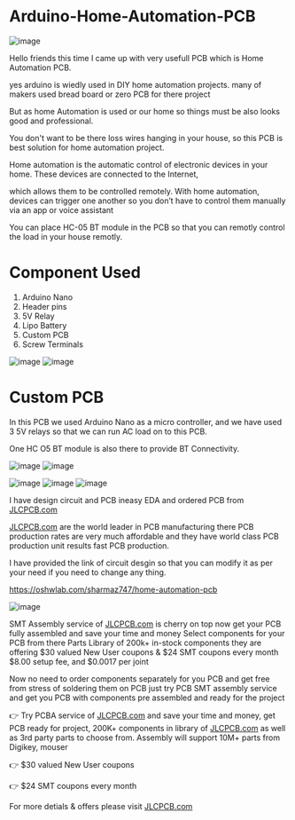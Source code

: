 # Arduino-Home-Automation-PCB

![image](https://user-images.githubusercontent.com/19898602/167250820-eca71984-8cb2-4e66-a5ed-30f343c9aa0b.png)


Hello friends this time I came up with very usefull PCB which is Home Automation PCB.

yes arduino is wiedly used in DIY home automation projects. many of makers used bread board or zero PCB for there project

But as home Automation is used or our home so things must be also looks good and professional. 

You don't want to be there loss wires hanging in your house, so this PCB is best solution for home automation project.


Home automation is the automatic control of electronic devices in your home. These devices are connected to the Internet, 

which allows them to be controlled remotely. With home automation, devices can trigger one another so you don’t have to control them manually via an app or voice assistant


You can place HC-05 BT module in the PCB so that you can remotly control the load in your house remotly.




# Component Used


1) Arduino Nano 
2) Header pins 
3) 5V Relay 
4) Lipo Battery 
5) Custom PCB
6) Screw Terminals 



![image](https://user-images.githubusercontent.com/19898602/167251053-16d345b8-02fc-45e9-946d-f413c521a975.png)
![image](https://user-images.githubusercontent.com/19898602/167251475-d829eb38-79d5-4dbe-8b80-07b955e8d7f2.png)


# Custom PCB

In this PCB we used Arduino Nano as a micro controller, and we have used 3 5V relays so that we can run AC load on to this PCB.

One HC O5 BT module is also there to provide BT Connectivity. 



![image](https://user-images.githubusercontent.com/19898602/167251405-2de80b13-88c5-4405-808b-635cd9dce679.png)
![image](https://user-images.githubusercontent.com/19898602/167251429-d57ebeae-551e-4154-8ac6-6805b3712856.png)


![image](https://user-images.githubusercontent.com/19898602/167251447-da1fdc24-6c61-4852-bf45-655980a52d85.png)
![image](https://user-images.githubusercontent.com/19898602/167251466-09bb43f8-2a90-4954-8ac4-ac1f4ec4cd5b.png)
![image](https://user-images.githubusercontent.com/19898602/167251486-378ac368-1aee-4ce7-a030-72e94831ce84.png)

I have design circuit and PCB ineasy EDA and ordered PCB from [JLCPCB.com](https://jlcpcb.com/IAT)




[JLCPCB.com](https://jlcpcb.com/IAT) are the world leader in PCB manufacturing there PCB production rates are very much affordable and they have world class PCB production unit results fast PCB production.

I have provided the link of circuit desgin so that you can modify it as per your need if you need to change any thing.

https://oshwlab.com/sharmaz747/home-automation-pcb


![image](https://user-images.githubusercontent.com/19898602/159014034-3c9a50c3-61c3-40d2-836d-9cadc2317d33.png)


SMT Assembly service of [JLCPCB.com](https://jlcpcb.com/IAT) is cherry on top now get your PCB fully assembled and save your time and money
Select components for your PCB from there Parts Library of 200k+ in-stock components
they are offering $30 valued New User coupons  & $24 SMT coupons every month
$8.00 setup fee, and $0.0017  per joint

Now no need to order components separately for you PCB and get free from stress of soldering them on PCB just try PCB SMT assembly service and get you PCB with components pre assembled and ready for the project


👉 Try PCBA service of [JLCPCB.com](https://jlcpcb.com/IAT) and save your time and money, get PCB ready for project, 200K+ components in library of [JLCPCB.com](https://jlcpcb.com/IAT) as well as 3rd party         parts to choose from. 
    Assembly will support 10M+ parts from Digikey, mouser
    
👉 $30 valued New User coupons 

👉 $24 SMT coupons every month


For more detials & offers please visit [JLCPCB.com](https://jlcpcb.com/IAT)
